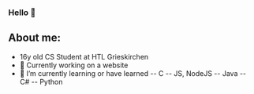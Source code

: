 ### Hello 👋 
## About me: 
  - 16y old CS Student at HTL Grieskirchen
  - 🔭 Currently working on a website
  - 🌱 I’m currently learning or have learned
  -- C
  -- JS, NodeJS
  -- Java
  -- C#
  -- Python


<!--
**thselukas/thselukas** is a ✨ _special_ ✨ repository because its `README.md` (this file) appears on your GitHub profile.

Here are some ideas to get you started:

- 🔭 I’m currently working on ...
- 🌱 I’m currently learning ...
- 👯 I’m looking to collaborate on ...
- 🤔 I’m looking for help with ...
- 💬 Ask me about ...
- 📫 How to reach me: ...
- 😄 Pronouns: ...
- ⚡ Fun fact: ...
-->
